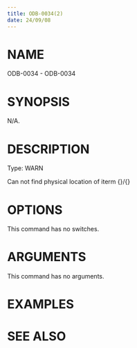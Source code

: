 ```yaml
---
title: ODB-0034(2)
date: 24/09/08
---
```


# NAME

ODB-0034 - ODB-0034

# SYNOPSIS

N/A.

# DESCRIPTION

Type: WARN

Can not find physical location of iterm {}/{}

# OPTIONS

This command has no switches.

# ARGUMENTS

This command has no arguments.

# EXAMPLES

# SEE ALSO
